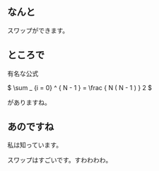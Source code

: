 ## なんと

スワップができます。


## ところで

有名な公式

$ \sum _ {i = 0} ^ { N - 1 } = \frac { N ( N - 1 ) } 2 $

がありますね。


## あのですね

私は知っています。

スワップはすごいです。すわわわわ。
